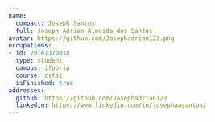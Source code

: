 ```yaml
---
name:
  compact: Joseph Santos
  full: Joseph Adrian Almeida dos Santos
avatar: https://github.com/Josephadrian123.png
occupations:
- id: 20161370018
  type: student
  campus: ifpb-jp
  course: cstsi
  isFinished: true
addresses:
  github: https://github.com/Josephadrian123
  linkedin: https://www.linkedin.com/in/josephaasantos/
---
```

